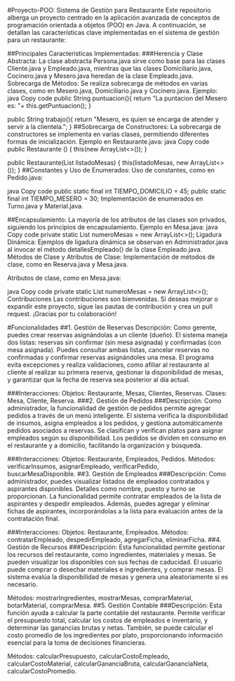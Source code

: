 #Proyecto-POO: Sistema de Gestión para Restaurante
Este repositorio alberga un proyecto centrado en la aplicación avanzada de conceptos de programación orientada a objetos (POO) en Java. A continuación, se detallan las características clave implementadas en el sistema de gestión para un restaurante:

##Principales Características Implementadas:
###Herencia y Clase Abstracta:
La clase abstracta Persona.java sirve como base para las clases Cliente.java y Empleado.java, mientras que las clases Domiciliario.java, Cocinero.java y Mesero.java heredan de la clase Empleado.java.
Sobrecarga de Métodos:
Se realiza sobrecarga de métodos en varias clases, como en Mesero.java, Domiciliario.java y Cocinero.java. Ejemplo:
java
Copy code
public String puntuacion(){
  return "La puntacion del Mesero es: "+ this.getPuntuacion();
}

public String trabajo(){
  return "Mesero, es quien se encarga de atender y servir a la clientela.";
}
##Sobrecarga de Constructores:
La sobrecarga de constructores se implementa en varias clases, permitiendo diferentes formas de inicialización. Ejemplo en Restaurante.java:
java
Copy code
public Restaurante () {
    this(new ArrayList<>());
}

public Restaurante(List<Mesa> listadoMesas) {
    this(listadoMesas, new ArrayList<>());
}
##Constantes y Uso de Enumerados:
Uso de constantes, como en Pedido.java:

java
Copy code
public static final int TIEMPO_DOMICILIO = 45;
public static final int TIEMPO_MESERO = 30;
Implementación de enumerados en Turno.java y Material.java.

##Encapsulamiento:
La mayoría de los atributos de las clases son privados, siguiendo los principios de encapsulamiento. Ejemplo en Mesa.java:
java
Copy code
private static List<Integer> numeroMesas = new ArrayList<>();
Ligadura Dinámica:
Ejemplos de ligadura dinámica se observan en Administrador.java al invocar el método detallesEmpleado() de la clase Empleado.java.
Métodos de Clase y Atributos de Clase:
Implementación de métodos de clase, como en Reserva.java y Mesa.java.

Atributos de clase, como en Mesa.java:

java
Copy code
private static List<Integer> numeroMesas = new ArrayList<>();
Contribuciones
Las contribuciones son bienvenidas. Si deseas mejorar o expandir este proyecto, sigue las pautas de contribución y crea un pull request. ¡Gracias por tu colaboración!

#Funcionalidades
##1. Gestión de Reservas
Descripción:
Como gerente, puedes crear reservas asignándolas a un cliente (dueño). El sistema maneja dos listas: reservas sin confirmar (sin mesa asignada) y confirmadas (con mesa asignada). Puedes consultar ambas listas, cancelar reservas no confirmadas y confirmar reservas asignándoles una mesa. El programa evita excepciones y realiza validaciones, como afiliar al restaurante al cliente al realizar su primera reserva, gestionar la disponibilidad de mesas, y garantizar que la fecha de reserva sea posterior al día actual.

###Interacciones:
Objetos: Restaurante, Mesas, Clientes, Reservas.
Clases: Mesa, Cliente, Reserva.
###2. Gestión de Pedidos
###Descripción:
Como administrador, la funcionalidad de gestión de pedidos permite agregar pedidos a través de un menú inteligente. El sistema verifica la disponibilidad de insumos, asigna empleados a los pedidos, y gestiona automáticamente pedidos asociados a reservas. Se clasifican y verifican platos para asignar empleados según su disponibilidad. Los pedidos se dividen en consumo en el restaurante y a domicilio, facilitando la organización y búsqueda.

###Interacciones:
Objetos: Restaurante, Empleados, Pedidos.
Métodos: verificarInsumos, asignarEmpleado, verificarPedido, buscarMesaDisponible.
##3. Gestión de Empleados
###Descripción:
Como administrador, puedes visualizar listados de empleados contratados y aspirantes disponibles. Detalles como nombre, puesto y turno se proporcionan. La funcionalidad permite contratar empleados de la lista de aspirantes y despedir empleados. Además, puedes agregar y eliminar fichas de aspirantes, incorporándolas a la lista para evaluación antes de la contratación final.

###Interacciones:
Objetos: Restaurante, Empleados.
Métodos: contratarEmpleado, despedirEmpleado, agregarFicha, eliminarFicha.
##4. Gestión de Recursos
###Descripción:
Esta funcionalidad permite gestionar los recursos del restaurante, como ingredientes, materiales y mesas. Se pueden visualizar los disponibles con sus fechas de caducidad. El usuario puede comprar o desechar materiales e ingredientes, y comprar mesas. El sistema evalúa la disponibilidad de mesas y genera una aleatoriamente si es necesario.

Métodos:
mostrarIngredientes, mostrarMesas, comprarMaterial, botarMaterial, comprarMesa.
##5. Gestión Contable
###Descripción:
Esta función ayuda a calcular la parte contable del restaurante. Permite verificar el presupuesto total, calcular los costos de empleados e inventario, y determinar las ganancias brutas y netas. También, se puede calcular el costo promedio de los ingredientes por plato, proporcionando información esencial para la toma de decisiones financieras.

Métodos:
calcularPresupuesto, calcularCostoEmpleado, calcularCostoMaterial, calcularGananciaBruta, calcularGananciaNeta, calcularCostoPromedio.
